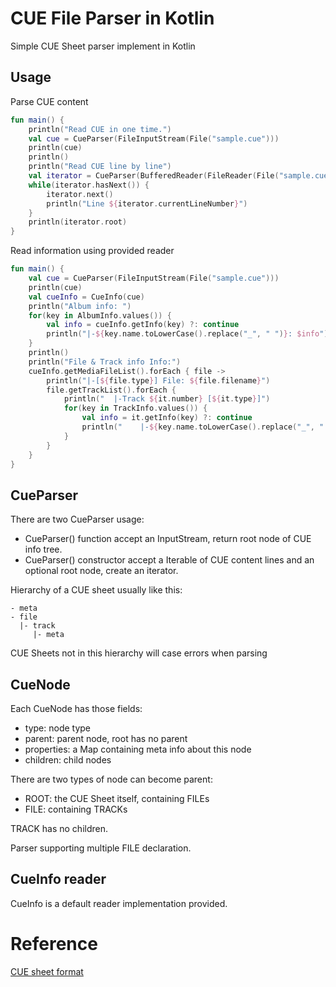# CUE File Parser in Kotlin

Simple CUE Sheet parser implement in Kotlin
    
## Usage

Parse CUE content

```kotlin
fun main() {
    println("Read CUE in one time.")
    val cue = CueParser(FileInputStream(File("sample.cue")))
    println(cue)
    println()
    println("Read CUE line by line")
    val iterator = CueParser(BufferedReader(FileReader(File("sample.cue"))).readLines())
    while(iterator.hasNext()) {
        iterator.next()
        println("Line ${iterator.currentLineNumber}")
    }
    println(iterator.root)
}
```
    
Read information using provided reader

```kotlin
fun main() {
    val cue = CueParser(FileInputStream(File("sample.cue")))
    println(cue)
    val cueInfo = CueInfo(cue)
    println("Album info: ")
    for(key in AlbumInfo.values()) {
        val info = cueInfo.getInfo(key) ?: continue
        println("|-${key.name.toLowerCase().replace("_", " ")}: $info")
    }
    println()
    println("File & Track info Info:")
    cueInfo.getMediaFileList().forEach { file ->
        println("|-[${file.type}] File: ${file.filename}")
        file.getTrackList().forEach {
            println("  |-Track ${it.number} [${it.type}]")
            for(key in TrackInfo.values()) {
                val info = it.getInfo(key) ?: continue
                println("    |-${key.name.toLowerCase().replace("_", " ")}: $info")
            }
        }
    }
}
```

## CueParser

There are two CueParser usage:
- CueParser() function accept an InputStream, return root node of CUE info tree.
- CueParser() constructor accept a Iterable of CUE content lines and an optional root node, create an iterator.

Hierarchy of a CUE sheet usually like this:

```
- meta
- file
  |- track
     |- meta
```

CUE Sheets not in this hierarchy will case errors when parsing 

## CueNode

Each CueNode has those fields:
- type: node type
- parent: parent node, root has no parent
- properties: a Map containing meta info about this node
- children: child nodes

There are two types of node can become parent:
- ROOT: the CUE Sheet itself, containing FILEs
- FILE: containing TRACKs

TRACK has no children.

Parser supporting multiple FILE declaration.

## CueInfo reader

CueInfo is a default reader implementation provided. 


# Reference
[CUE sheet format](https://github.com/libyal/libodraw/blob/master/documentation/CUE%20sheet%20format.asciidoc)